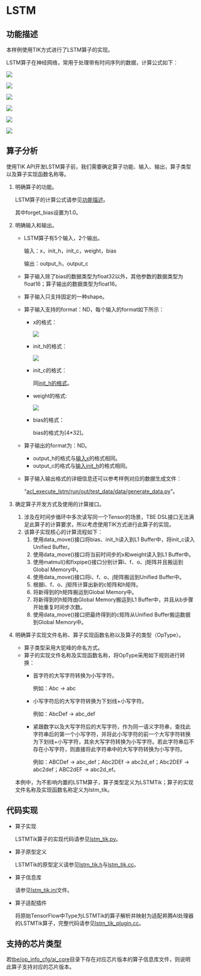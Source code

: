 # LSTM<a name="ZH-CN_TOPIC_0302083104"></a>

## 功能描述<a name="section638119317537"></a>

本样例使用TIK方式进行了LSTM算子的实现。

LSTM算子在神经网络，常用于处理带有时间序列的数据，计算公式如下：

![](https://images.gitee.com/uploads/images/2020/1223/175631_fc7718fc_5474059.png)

![](https://images.gitee.com/uploads/images/2020/1223/175710_a02cd86e_5474059.png)

![](https://images.gitee.com/uploads/images/2020/1223/175738_456c9f64_5474059.png)

![](https://images.gitee.com/uploads/images/2020/1223/175806_a8a10c06_5474059.png)

![](https://images.gitee.com/uploads/images/2020/1223/175831_cbfcef38_5474059.png)

![](https://images.gitee.com/uploads/images/2020/1223/175855_07b668ec_5474059.png)

## 算子分析<a name="section1328419555526"></a>

使用TIK API开发LSTM算子前，我们需要确定算子功能、输入、输出，算子类型以及算子实现函数名称等。

1.  明确算子的功能。

    LSTM算子的计算公式请参见[功能描述](#section638119317537)。

    其中forget\_bias设置为1.0。

2.  明确输入和输出。
    -   LSTM算子有5个输入，2个输出。

        输入：x，init\_h，init\_c，weight，bias

        输出：output\_h，output\_c

    -   算子输入除了bias的数据类型为float32以外，其他参数的数据类型为float16；算子输出的数据类型为float16。
    -   算子输入只支持固定的一种shape。
    -   算子输入支持的format：ND，每个输入的format如下所示：
        -   <a name="li1773581262813"></a>x的格式：

            ![](https://images.gitee.com/uploads/images/2020/1223/181330_f6d956d0_5474059.png)

        -   <a name="li147104274289"></a>init\_h的格式：

            ![](https://images.gitee.com/uploads/images/2020/1223/181400_6e12da48_5474059.png)

        -   init\_c的格式：

            同[init\_h的格式](#li147104274289)。

        -   weight的格式:

            ![](https://images.gitee.com/uploads/images/2020/1223/181506_2bc63281_5474059.png)

        -   bias的格式：

            bias的格式为\[4\*32\]。


    -   算子输出的format为：ND。
        -   output\_h的格式与[输入x](#li1773581262813)的格式相同。
        -   output\_c的格式与[输入init\_h](#li147104274289)的格式相同。

    -   算子输入输出格式的详细信息还可以参考样例对应的数据生成文件：

        “[acl\_execute\_lstm/run/out/test\_data/data/generate\_data.py](../../2_verify_op/acl_execute_lstm/run/out/test_data/data/generate_data.py)”。


3.  确定算子开发方式及使用的计算接口。
    1.  涉及在时间步循环中多次读写同一个Tensor的场景，TBE DSL接口无法满足此算子的计算要求，所以考虑使用TIK方式进行此算子的实现。
    2.  该算子实现核心的计算流程如下：
        1.  使用data\_move\(\)接口将bias、init\_h读入到L1 Buffer中，将init\_c读入Unified Buffer。
        2.  使用data\_move\(\)接口将当前时间步的x和weight读入到L1 Buffer中。
        3.  使用matmul\(\)和fixpipe\(\)接口分别计算i、f、o、j矩阵并且搬运到Global Memory中。
        4.  使用data\_move\(\)接口将i、f、o、j矩阵搬运到Unified Buffer中。
        5.  根据i、f、o、j矩阵计算出新的c矩阵和h矩阵。
        6.  将新得到的h矩阵搬运到Global Memory中。
        7.  将新得到的h矩阵由Global Memory搬运到L1 Buffer中，并且从b步骤开始重复时间步次数。
        8.  使用data\_move\(\)接口把最终得到的c矩阵从Unified Buffer搬运数据到Global Memory中。


4.  明确算子实现文件名称、算子实现函数名称以及算子的类型（OpType）。

    -   算子类型采用大驼峰的命名方式。
    -   算子的实现文件名称及实现函数名称，将OpType采用如下规则进行转换：
        -   首字符的大写字符转换为小写字符。

            例如：Abc -\> abc

        -   小写字符后的大写字符转换为下划线+小写字符。

            例如：AbcDef -\> abc\_def

        -   紧跟数字以及大写字符后的大写字符，作为同一语义字符串，查找此字符串后的第一个小写字符，并将此小写字符的前一个大写字符转换为下划线+小写字符，其余大写字符转换为小写字符。若此字符串后不存在小写字符，则直接将此字符串中的大写字符转换为小写字符。

            例如：ABCDef -\> abc\_def；Abc2DEf -\> abc2d\_ef；Abc2DEF -\> abc2def；ABC2dEF -\> abc2d\_ef。



    本例中，为不影响内置的LSTM算子，算子类型定义为LSTMTik；算子的实现文件名称及实现函数名称定义为lstm\_tik。


## 代码实现<a name="section657125913571"></a>

-   算子实现

    LSTMTik算子的实现代码请参见[lstm\_tik.py](../tbe/impl/lstm_tik.py)。

-   算子原型定义

    LSTMTik的原型定义请参见[lstm\_tik.h](../op_proto/lstm_tik.h)与[lstm\_tik.cc](../op_proto/lstm_tik.cc)。

-   算子信息库

    请参见[lstm\_tik.ini](../tbe/op_info_cfg/ai_core/ascend310/lstm_tik.ini)文件。

-   算子适配插件

    将原始TensorFlow中Type为LSTMTik的算子解析并映射为适配昇腾AI处理器的LSTMTik算子，完整代码请参见[lstm\_tik\_plugin.cc](../framework/tf_plugin/lstm_tik_plugin.cc)。


## 支持的芯片类型<a name="section13382182116471"></a>

若[tbe/op\_info\_cfg/ai\_core](../tbe/op_info_cfg/ai_core)目录下存在对应芯片版本的算子信息库文件，则说明此算子支持对应的芯片版本。

